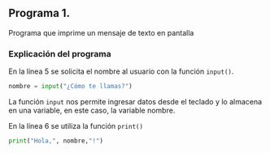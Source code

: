 ## Programa 1. 
Programa que imprime un mensaje de texto en pantalla 
### Explicación del programa 
En la línea 5 se solicita el nombre al usuario con la función `input()`.

``` python
nombre = input("¿Cómo te llamas?")

```
La función `input` nos permite ingresar datos desde el teclado y lo almacena en una variable, en este caso, la variable nombre.

En la línea 6 se utiliza la función `print()`

``` python
print("Hola,", nombre,"!")

```

